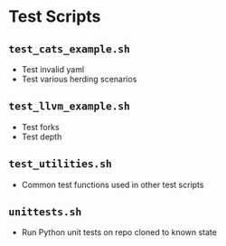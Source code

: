 # Test Scripts

## `test_cats_example.sh`

- Test invalid yaml
- Test various herding scenarios

## `test_llvm_example.sh`

- Test forks
- Test depth

## `test_utilities.sh`

- Common test functions used in other test scripts

## `unittests.sh`

- Run Python unit tests on repo cloned to known state
